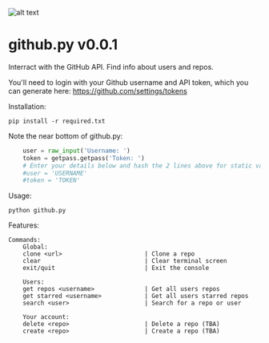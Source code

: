 ![alt text](http://leonvoerman.nl/coding/githubapi.png)
# github.py v0.0.1
Interract with the GitHub API. Find info about users and repos.

You'll need to login with your Github username and API token, which you can generate here: https://github.com/settings/tokens

Installation:
```Shell
pip install -r required.txt
```

Note the near bottom of github.py:
```Python
    user = raw_input('Username: ')
    token = getpass.getpass('Token: ')
    # Enter your details below and hash the 2 lines above for static values
    #user = 'USERNAME'
    #token = 'TOKEN'
```

Usage:
```Shell
python github.py
```

Features:
```Shell
Commands:
    Global:
    clone <url>                       | Clone a repo
    clear                             | Clear terminal screen
    exit/quit                         | Exit the console

    Users:
    get repos <username>              | Get all users repos
    get starred <username>            | Get all users starred repos
    search <user>                     | Search for a repo or user

    Your account:
    delete <repo>                     | Delete a repo (TBA)
    create <repo>                     | Create a repo (TBA)
```
